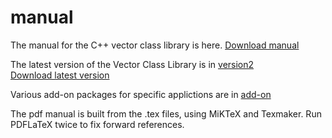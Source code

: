 # manual
The manual for the C++ vector class library is here.
[Download manual](https://github.com/vectorclass/manual/blob/master/vcl_manual.pdf)

The latest version of the Vector Class Library is in 
[version2](https://github.com/vectorclass/version2)  
[Download latest version](https://github.com/vectorclass/version2/archive/master.zip)

Various add-on packages for specific applictions are in 
[add-on](https://github.com/vectorclass/add-on)


The pdf manual is built from the .tex files, using MiKTeX and Texmaker. 
Run PDFLaTeX twice to fix forward references.
